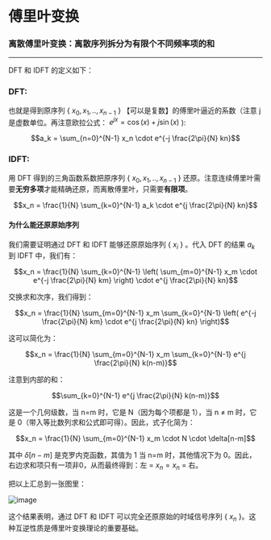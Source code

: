 # 傅里叶变换

### 离散傅里叶变换：离散序列拆分为有限个不同频率项的和
----
DFT 和 IDFT 的定义如下：

### DFT: 
也就是得到原序列 { $x_0, x_1, .., x_{n-1}$ } 【可以是复数】的傅里叶逼近的系数（注意 j 是虚数单位。再注意欧拉公式： $e^{jx} = \cos(x) + j\sin(x)$ ):

$$a_k = \sum_{n=0}^{N-1} x_n \cdot e^{-j \frac{2\pi}{N} kn}$$

### IDFT: 
用 DFT 得到的三角函数系数把原序列 { $x_0, x_1, .., x_{n-1}$ } 还原。注意连续傅里叶需要**无穷多项**才能精确还原，而离散傅里叶，只需要**有限项**。

$$x_n = \frac{1}{N} \sum_{k=0}^{N-1} a_k \cdot e^{j \frac{2\pi}{N} kn}$$


#### 为什么能还原原始序列
我们需要证明通过 DFT 和 IDFT 能够还原原始序列 { $x_i$ } 。代入 DFT 的结果 $a_k$ 到 IDFT 中，我们有：

$$x_n = \frac{1}{N} \sum_{k=0}^{N-1} \left( \sum_{m=0}^{N-1} x_m \cdot e^{-j \frac{2\pi}{N} km} \right) \cdot e^{j \frac{2\pi}{N} kn}$$

交换求和次序，我们得到：

$$x_n = \frac{1}{N} \sum_{m=0}^{N-1} x_m \sum_{k=0}^{N-1} \left( e^{-j \frac{2\pi}{N} km} \cdot e^{j \frac{2\pi}{N} kn} \right)$$

这可以简化为：

$$x_n = \frac{1}{N} \sum_{m=0}^{N-1} x_m \sum_{k=0}^{N-1} e^{j \frac{2\pi}{N} k(n-m)}$$

注意到内部的和：

$$\sum_{k=0}^{N-1} e^{j \frac{2\pi}{N} k(n-m)}$$

这是一个几何级数，当 n=m 时，它是 N（因为每个项都是 1），当 n ≠ m 时，它是 0（带入等比数列求和公式即可得）。因此，式子化简为：

$$x_n = \frac{1}{N} \sum_{m=0}^{N-1} x_m \cdot N \cdot \delta[n-m]$$

其中 $δ[n−m]$ 是克罗内克函数，其值为 1 当 n=m 时，其他情况下为 0。因此，右边求和项只有一项非0，从而最终得到：左 = $x_n = x_n$ = 右。

把以上汇总到一张图里：

![image](https://github.com/user-attachments/assets/d23d8817-b79f-4f51-b237-b17ff2c21e9d)

这个结果表明，通过 DFT 和 IDFT 可以完全还原原始的时域信号序列 { $x_n$ }。这种互逆性质是傅里叶变换理论的重要基础。
